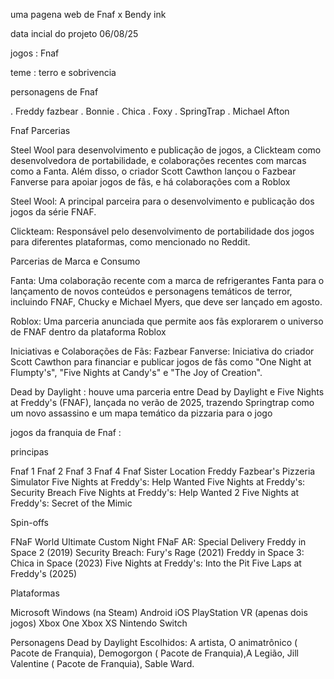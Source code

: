uma pagena web de Fnaf x Bendy ink 

data incial do projeto 06/08/25

jogos : Fnaf 

teme : terro e sobrivencia

personagens de Fnaf

. Freddy fazbear . Bonnie . Chica . Foxy . SpringTrap . Michael Afton

Fnaf Parcerias

Steel Wool para desenvolvimento e publicação de jogos, a Clickteam como desenvolvedora de portabilidade, e colaborações recentes com marcas como a Fanta. Além disso, o criador Scott Cawthon lançou o Fazbear Fanverse para apoiar jogos de fãs, e há colaborações com a Roblox

Steel Wool: A principal parceira para o desenvolvimento e publicação dos jogos da série FNAF.

Clickteam: Responsável pelo desenvolvimento de portabilidade dos jogos para diferentes plataformas, como mencionado no Reddit.

Parcerias de Marca e Consumo

Fanta: Uma colaboração recente com a marca de refrigerantes Fanta para o lançamento de novos conteúdos e personagens temáticos de terror, incluindo FNAF, Chucky e Michael Myers, que deve ser lançado em agosto.

Roblox: Uma parceria anunciada que permite aos fãs explorarem o universo de FNAF dentro da plataforma Roblox

Iniciativas e Colaborações de Fãs: Fazbear Fanverse: Iniciativa do criador Scott Cawthon para financiar e publicar jogos de fãs como "One Night at Flumpty's", "Five Nights at Candy's" e "The Joy of Creation".

Dead by Daylight : houve uma parceria entre Dead by Daylight e Five Nights at Freddy's (FNAF), lançada no verão de 2025, trazendo Springtrap como um novo assassino e um mapa temático da pizzaria para o jogo

jogos da franquia de Fnaf :

principas

Fnaf 1 Fnaf 2 Fnaf 3 Fnaf 4 Fnaf Sister Location Freddy Fazbear's Pizzeria Simulator Five Nights at Freddy's: Help Wanted Five Nights at Freddy's: Security Breach Five Nights at Freddy's: Help Wanted 2 Five Nights at Freddy's: Secret of the Mimic

Spin-offs

FNaF World Ultimate Custom Night FNaF AR: Special Delivery Freddy in Space 2 (2019) Security Breach: Fury's Rage (2021) Freddy in Space 3: Chica in Space (2023) Five Nights at Freddy's: Into the Pit Five Laps at Freddy's (2025)

Plataformas

Microsoft Windows (na Steam) Android iOS PlayStation VR (apenas dois jogos) Xbox One Xbox XS Nintendo Switch

Personagens Dead by Daylight Escolhidos: A artista, O animatrônico ( Pacote de Franquia), Demogorgon ( Pacote de Franquia),A Legião, Jill Valentine ( Pacote de Franquia), Sable Ward.

